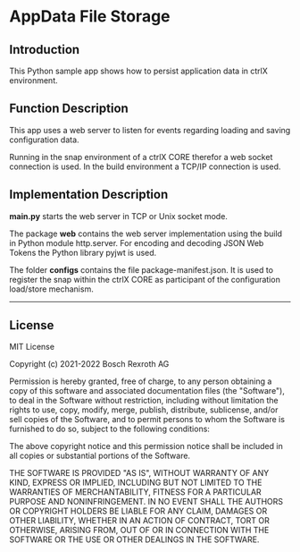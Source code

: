 # AppData File Storage

## Introduction

This Python sample app shows how to persist application data in ctrlX environment. 

## Function Description

This app uses a web server to listen for events regarding loading and saving configuration data.

Running in the snap environment of a ctrlX CORE therefor a web socket connection is used. In the build environment a TCP/IP connection is used.

## Implementation Description

__main.py__ starts the web server in TCP or Unix socket mode.

The package __web__  contains the web server implementation using the build in Python module http.server. For encoding and decoding JSON Web Tokens the Python library pyjwt is used.

The folder __configs__ contains the file package-manifest.json. It is used to register the snap within the ctrlX CORE as participant of the configuration load/store mechanism. 

___

## License

MIT License

Copyright (c) 2021-2022 Bosch Rexroth AG

Permission is hereby granted, free of charge, to any person obtaining a copy
of this software and associated documentation files (the "Software"), to deal
in the Software without restriction, including without limitation the rights
to use, copy, modify, merge, publish, distribute, sublicense, and/or sell
copies of the Software, and to permit persons to whom the Software is
furnished to do so, subject to the following conditions:

The above copyright notice and this permission notice shall be included in all
copies or substantial portions of the Software.

THE SOFTWARE IS PROVIDED "AS IS", WITHOUT WARRANTY OF ANY KIND, EXPRESS OR
IMPLIED, INCLUDING BUT NOT LIMITED TO THE WARRANTIES OF MERCHANTABILITY,
FITNESS FOR A PARTICULAR PURPOSE AND NONINFRINGEMENT. IN NO EVENT SHALL THE
AUTHORS OR COPYRIGHT HOLDERS BE LIABLE FOR ANY CLAIM, DAMAGES OR OTHER
LIABILITY, WHETHER IN AN ACTION OF CONTRACT, TORT OR OTHERWISE, ARISING FROM,
OUT OF OR IN CONNECTION WITH THE SOFTWARE OR THE USE OR OTHER DEALINGS IN THE
SOFTWARE.